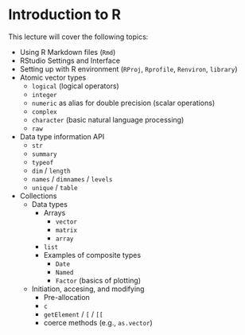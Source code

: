 # Introduction to R

This lecture will cover the following topics:

- Using R Markdown files (`Rmd`)
- RStudio Settings and Interface
- Setting up with R environment (`RProj`, `Rprofile`, `Renviron`, `library`)
- Atomic vector types
  - `logical` (logical operators)
  - `integer` 
  - `numeric` as alias for double precision (scalar operations)
  - `complex`
  - `character` (basic natural language processing)
  - `raw`
- Data type information API
  - `str`
  - `summary`
  - `typeof`
  - `dim` / `length`
  - `names` / `dimnames` / `levels`
  - `unique` / `table`
- Collections
  - Data types
    - Arrays
      - `vector`
      - `matrix`
      - `array`
    - `list`
    - Examples of composite types
      - `Date`
      - `Named`
      - `Factor` (basics of plotting)
  - Initiation, accesing, and modifying
    - Pre-allocation
    - `c`
    - `getElement` / `[` / `[[`
    - coerce methods (e.g., `as.vector`)
